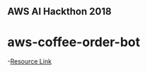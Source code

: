 ## AWS AI Hackthon 2018 
# aws-coffee-order-bot
-[Resource Link](https://aws.amazon.com/blogs/machine-learning/building-better-bots/)
